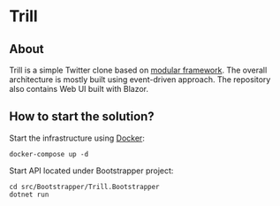 # Trill

## About

Trill is a simple Twitter clone based on [modular framework](https://github.com/devmentors/modular-framework). The overall architecture is mostly built using event-driven approach. The repository also contains Web UI built with Blazor. 

**How to start the solution?**
----------------

Start the infrastructure using [Docker](https://docs.docker.com/get-docker/):

```
docker-compose up -d
```

Start API located under Bootstrapper project:

```
cd src/Bootstrapper/Trill.Bootstrapper
dotnet run
```